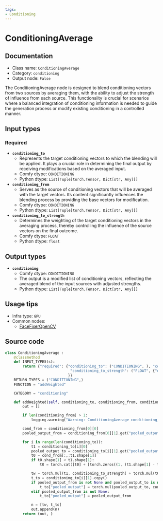 ```yaml
---
tags:
- Conditioning
---
```


# ConditioningAverage
## Documentation
- Class name: `ConditioningAverage`
- Category: `conditioning`
- Output node: `False`

The ConditioningAverage node is designed to blend conditioning vectors from two sources by averaging them, with the ability to adjust the strength of influence from each source. This functionality is crucial for scenarios where a balanced integration of conditioning information is needed to guide the generation process or modify existing conditioning in a controlled manner.
## Input types
### Required
- **`conditioning_to`**
    - Represents the target conditioning vectors to which the blending will be applied. It plays a crucial role in determining the final output by receiving modifications based on the averaged input.
    - Comfy dtype: `CONDITIONING`
    - Python dtype: `List[Tuple[torch.Tensor, Dict[str, Any]]]`
- **`conditioning_from`**
    - Serves as the source of conditioning vectors that will be averaged with the target vectors. Its content significantly influences the blending process by providing the base vectors for modification.
    - Comfy dtype: `CONDITIONING`
    - Python dtype: `List[Tuple[torch.Tensor, Dict[str, Any]]]`
- **`conditioning_to_strength`**
    - Determines the weighting of the target conditioning vectors in the averaging process, thereby controlling the influence of the source vectors on the final outcome.
    - Comfy dtype: `FLOAT`
    - Python dtype: `float`
## Output types
- **`conditioning`**
    - Comfy dtype: `CONDITIONING`
    - The output is a modified list of conditioning vectors, reflecting the averaged blend of the input sources with adjusted strengths.
    - Python dtype: `List[Tuple[torch.Tensor, Dict[str, Any]]]`
## Usage tips
- Infra type: `GPU`
- Common nodes:
    - [FaceFixerOpenCV](../../mikey_nodes/Nodes/FaceFixerOpenCV.md)



## Source code
```python
class ConditioningAverage :
    @classmethod
    def INPUT_TYPES(s):
        return {"required": {"conditioning_to": ("CONDITIONING", ), "conditioning_from": ("CONDITIONING", ),
                              "conditioning_to_strength": ("FLOAT", {"default": 1.0, "min": 0.0, "max": 1.0, "step": 0.01})
                             }}
    RETURN_TYPES = ("CONDITIONING",)
    FUNCTION = "addWeighted"

    CATEGORY = "conditioning"

    def addWeighted(self, conditioning_to, conditioning_from, conditioning_to_strength):
        out = []

        if len(conditioning_from) > 1:
            logging.warning("Warning: ConditioningAverage conditioning_from contains more than 1 cond, only the first one will actually be applied to conditioning_to.")

        cond_from = conditioning_from[0][0]
        pooled_output_from = conditioning_from[0][1].get("pooled_output", None)

        for i in range(len(conditioning_to)):
            t1 = conditioning_to[i][0]
            pooled_output_to = conditioning_to[i][1].get("pooled_output", pooled_output_from)
            t0 = cond_from[:,:t1.shape[1]]
            if t0.shape[1] < t1.shape[1]:
                t0 = torch.cat([t0] + [torch.zeros((1, (t1.shape[1] - t0.shape[1]), t1.shape[2]))], dim=1)

            tw = torch.mul(t1, conditioning_to_strength) + torch.mul(t0, (1.0 - conditioning_to_strength))
            t_to = conditioning_to[i][1].copy()
            if pooled_output_from is not None and pooled_output_to is not None:
                t_to["pooled_output"] = torch.mul(pooled_output_to, conditioning_to_strength) + torch.mul(pooled_output_from, (1.0 - conditioning_to_strength))
            elif pooled_output_from is not None:
                t_to["pooled_output"] = pooled_output_from

            n = [tw, t_to]
            out.append(n)
        return (out, )

```
